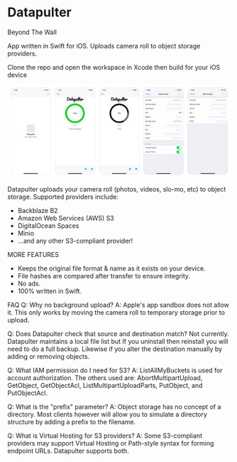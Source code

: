 # Datapulter
Beyond The Wall

App written in Swift for iOS. Uploads camera roll to object storage providers.

Clone the repo and open the workspace in Xcode then build for your iOS device

![alt text](https://raw.githubusercontent.com/crachel/Datapulter/master/screenshots.png)

Datapulter uploads your camera roll (photos, videos, slo-mo, etc) to object storage. Supported providers include:

* Backblaze B2
* Amazon Web Services (AWS) S3
* DigitalOcean Spaces
* Minio
* ...and any other S3-compliant provider!

MORE FEATURES
* Keeps the original file format & name as it exists on your device.
* File hashes are compared after transfer to ensure integrity.
* No ads.
* 100% written in Swift.

FAQ
Q: Why no background upload?
A: Apple's app sandbox does not allow it. This only works by moving the camera roll to temporary storage prior to upload.

Q: Does Datapulter check that source and destination match?
Not currently. Datapulter maintains a local file list but If you uninstall then reinstall you will need to do a full backup. Likewise if you alter the destination manually by adding or removing objects.

Q: What IAM permission do I need for S3?
A: ListAllMyBuckets is used for account authorization. The others used are: AbortMultipartUpload, GetObject, GetObjectAcl, ListMultipartUploadParts, PutObject, and PutObjectAcl.

Q: What is the "prefix" parameter?
A: Object storage has no concept of a directory. Most clients however will allow you to simulate a directory structure by adding a prefix to the filename.

Q: What is Virtual Hosting for S3 providers?
A: Some S3-compliant providers may support Virtual Hosting or Path-style syntax for forming endpoint URLs. Datapulter supports both.
